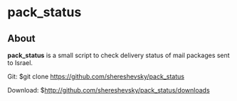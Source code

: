 # pack_status

## About

**pack_status** is a small script to check delivery status of mail packages sent to Israel. 

Git:
$git clone https://github.com/shereshevsky/pack_status

Download:
$http://github.com/shereshevsky/pack_status/downloads
